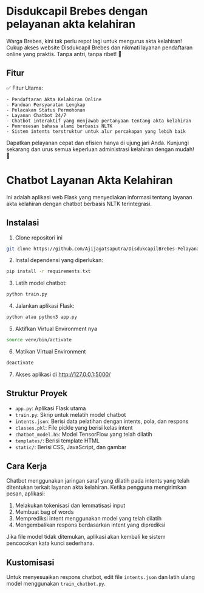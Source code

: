 # Disdukcapil Brebes dengan pelayanan akta kelahiran

Warga Brebes, kini tak perlu repot lagi untuk mengurus akta kelahiran! Cukup akses website Disdukcapil Brebes dan nikmati layanan pendaftaran online yang praktis. Tanpa antri, tanpa ribet! 🎉

## Fitur
✅ Fitur Utama:

    - Pendaftaran Akta Kelahiran Online
    - Panduan Persyaratan Lengkap
    - Pelacakan Status Permohonan
    - Layanan Chatbot 24/7
    - Chatbot interaktif yang menjawab pertanyaan tentang akta kelahiran
    - Pemrosesan bahasa alami berbasis NLTK 
    - Sistem intents terstruktur untuk alur percakapan yang lebih baik

Dapatkan pelayanan cepat dan efisien hanya di ujung jari Anda. Kunjungi sekarang dan urus semua keperluan administrasi kelahiran dengan mudah! 📲

# Chatbot Layanan Akta Kelahiran

Ini adalah aplikasi web Flask yang menyediakan informasi tentang layanan akta kelahiran dengan chatbot berbasis NLTK terintegrasi.

## Instalasi

1. Clone repositori ini

```bash
git clone https://github.com/Ajijagatsaputra/DisdukcapilBrebes-PelayananAktaKelahiran.git
```

2. Instal dependensi yang diperlukan:

```bash
pip install -r requirements.txt
```

3. Latih model chatbot:

```bash
python train.py
```

4. Jalankan aplikasi Flask:

```bash
python atau python3 app.py
```

5. Aktifkan Virtual Environment nya 


```bash
source venv/bin/activate
```

6. Matikan Virtual Environment


```bash
deactivate
```

7. Akses aplikasi di http://127.0.0.1:5000/

## Struktur Proyek

- `app.py`: Aplikasi Flask utama
- `train.py`: Skrip untuk melatih model chatbot
- `intents.json`: Berisi data pelatihan dengan intents, pola, dan respons
- `classes.pkl`: File pickle yang berisi kelas intent
- `chatbot_model.h5`: Model TensorFlow yang telah dilatih
- `templates/`: Berisi template HTML
- `static/`: Berisi CSS, JavaScript, dan gambar

## Cara Kerja

Chatbot menggunakan jaringan saraf yang dilatih pada intents yang telah ditentukan terkait layanan akta kelahiran. Ketika pengguna mengirimkan pesan, aplikasi:

1. Melakukan tokenisasi dan lemmatisasi input
2. Membuat bag of words
3. Memprediksi intent menggunakan model yang telah dilatih
4. Mengembalikan respons berdasarkan intent yang diprediksi

Jika file model tidak ditemukan, aplikasi akan kembali ke sistem pencocokan kata kunci sederhana.

## Kustomisasi

Untuk menyesuaikan respons chatbot, edit file `intents.json` dan latih ulang model menggunakan `train_chatbot.py`.

